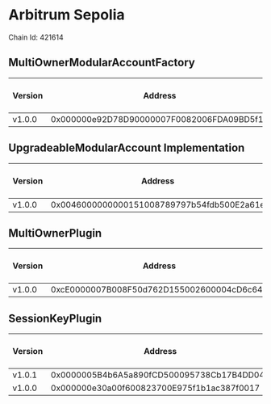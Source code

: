 # Arbitrum Sepolia
Chain Id: 421614

## MultiOwnerModularAccountFactory

| Version | Address | Explorer Link | Salt | Deploy Script Run |
| ------- | ------------------------------------------ | ------------------------------------------------------------------------------------------ | ---------------------------- | -------------------------------------------------------------- |
| v1.0.0  | 0x000000e92D78D90000007F0082006FDA09BD5f11 | [explorer](https://sepolia.arbiscan.io/address/0x000000e92D78D90000007F0082006FDA09BD5f11) | `0x5db157a188f31855e74efff3` | [run](../../broadcast/Deploy.s.sol/421614/run-1707339376.json) |

## UpgradeableModularAccount Implementation

| Version | Address | Explorer Link | Salt | Deploy Script Run |
| ------- | ------------------------------------------ | ------------------------------------------------------------------------------------------ | ---------------------------- | -------------------------------------------------------------- |
| v1.0.0  | 0x0046000000000151008789797b54fdb500E2a61e | [explorer](https://sepolia.arbiscan.io/address/0x0046000000000151008789797b54fdb500E2a61e) | `0x3249843e32cfdd3724630092` | [run](../../broadcast/Deploy.s.sol/421614/run-1707339376.json) |

## MultiOwnerPlugin

| Version | Address | Explorer Link | Salt | Deploy Script Run |
| ------- | ------------------------------------------ | ------------------------------------------------------------------------------------------ | ---------------------------- | -------------------------------------------------------------- |
| v1.0.0  | 0xcE0000007B008F50d762D155002600004cD6c647 | [explorer](https://sepolia.arbiscan.io/address/0xcE0000007B008F50d762D155002600004cD6c647) | `0x9292f6fd68967e13eda2502d` | [run](../../broadcast/Deploy.s.sol/421614/run-1707339376.json) |

## SessionKeyPlugin

| Version | Address | Explorer Link | Salt | Deploy Script Run |
| ------- | ------------------------------------------ | ------------------------------------------------------------------------------------------ | ---------------------------- | -------------------------------------------------------------- |
| v1.0.1  | 0x0000005B4b6A5a890fCD500095738Cb17B4DD042 | [explorer](https://sepolia.arbiscan.io/address/0x0000005B4b6A5a890fCD500095738Cb17B4DD042) | `0x4e59b44847b379578588920ca78fbf26c0b4956c018f3281ad658000004223aa` | [run](../../broadcast/Deploy.s.sol/421614/run-1707859647.json) |
| v1.0.0  | 0x000000e30a00f600823700E975f1b1ac387f0017 | [explorer](https://sepolia.arbiscan.io/address/0x000000e30a00f600823700E975f1b1ac387f0017) | `0x27f40fd3b6cb45339dbcecac` | [run](../../broadcast/Deploy.s.sol/421614/run-1707339376.json) |
